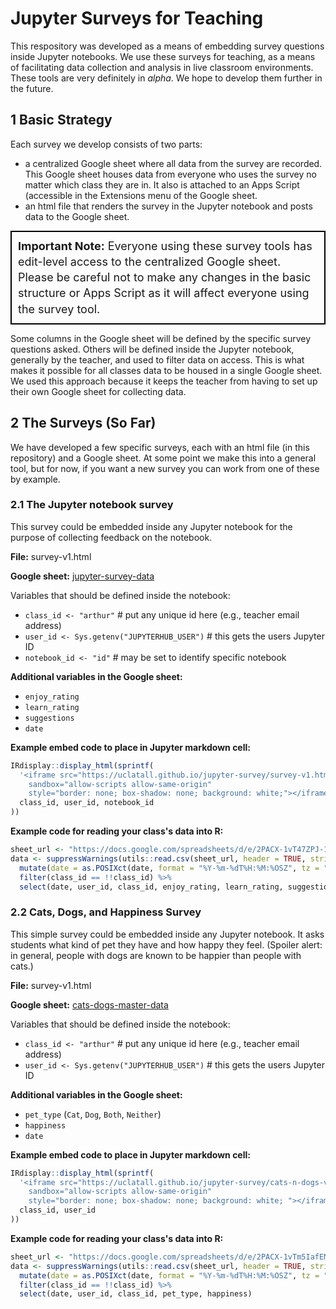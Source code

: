 # Jupyter Surveys for Teaching

This respository was developed as a means of embedding survey questions inside Jupyter notebooks. We use these surveys for teaching, as a means of facilitating data collection and analysis in live classroom environments. These tools are very definitely in *alpha*. We hope to develop them further in the future.

## 1 Basic Strategy

Each survey we develop consists of two parts: 

- a centralized Google sheet where all data from the survey are recorded. This Google sheet houses data from everyone who uses the survey no matter which class they are in. It also is attached to an Apps Script (accessible in the Extensions menu of the Google sheet.
- an html file that renders the survey in the Jupyter notebook and posts data to the Google sheet.

<div style="font-size: 18px; line-height: 1.4; border: 2px solid black; padding: 10px;"><b>Important Note:</b> Everyone using these survey tools has edit-level access to the centralized Google sheet. Please be careful not to make any changes in the basic structure or Apps Script as it will affect everyone using the survey tool.</div>

Some columns in the Google sheet will be defined by the specific survey questions asked. Others will be defined inside the Jupyter notebook, generally by the teacher, and used to filter data on access. This is what makes it possible for all classes data to be housed in a single Google sheet. We used this approach because it keeps the teacher from having to set up their own Google sheet for collecting data.

## 2 The Surveys (So Far)

We have developed a few specific surveys, each with an html file (in this repository) and a Google sheet. At some point we make this into a general tool, but for now, if you want a new survey you can work from one of these by example. 

### 2.1 The Jupyter notebook survey

This survey could be embedded inside any Jupyter notebook for the purpose of collecting feedback on the notebook.

**File:** survey-v1.html

**Google sheet:** <a href="https://docs.google.com/spreadsheets/d/11x_zyspHQ4nL-ucyaxy7eDUgYiFTar4FsP16kb6gGXk/edit?gid=0#gid=0">jupyter-survey-data</a>

Variables that should be defined inside the notebook:

- `class_id <- "arthur"` # put any unique id here (e.g., teacher email address)
- `user_id <- Sys.getenv("JUPYTERHUB_USER")` # this gets the users Jupyter ID
- `notebook_id <- "id"` # may be set to identify specific notebook

**Additional variables in the Google sheet:**

- `enjoy_rating`
- `learn_rating`
- `suggestions`
- `date`

**Example embed code to place in Jupyter markdown cell:**

```r
IRdisplay::display_html(sprintf(
  '<iframe src="https://uclatall.github.io/jupyter-survey/survey-v1.html?class_id=%s&notebook_id=%s&user_id=%s" width="950" height="540" 
    sandbox="allow-scripts allow-same-origin" 
    style="border: none; box-shadow: none; background: white;"></iframe>',
  class_id, user_id, notebook_id
))
```

**Example code for reading your class's data into R:**

```r
sheet_url <- "https://docs.google.com/spreadsheets/d/e/2PACX-1vT47ZPJ-19035LkwvRIubWry-liqNapq7Eyj_XhkWtqD8c01fHP62HZ6WNOCKipZNVfk-pZt7lf2w4W/pub?gid=0&single=true&output=csv"
data <- suppressWarnings(utils::read.csv(sheet_url, header = TRUE, stringsAsFactors = FALSE)) %>%
  mutate(date = as.POSIXct(date, format = "%Y-%m-%dT%H:%M:%OSZ", tz = "UTC")) %>%
  filter(class_id == !!class_id) %>%
  select(date, user_id, class_id, enjoy_rating, learn_rating, suggestions)
```

### 2.2 Cats, Dogs, and Happiness Survey

This simple survey could be embedded inside any Jupyter notebook. It asks students what kind of pet they have and how happy they feel. (Spoiler alert: in general, people with dogs are known to be happier than people with cats.)

**File:** survey-v1.html

**Google sheet:** <a href="https://docs.google.com/spreadsheets/d/1_QNzpIZp3H3PG1SFirx5LpCvsoOyNjJdA7NfbckHDHw/edit?gid=0#gid=0">cats-dogs-master-data</a>

Variables that should be defined inside the notebook:

- `class_id <- "arthur"` # put any unique id here (e.g., teacher email address)
- `user_id <- Sys.getenv("JUPYTERHUB_USER")` # this gets the users Jupyter ID

**Additional variables in the Google sheet:**

- `pet_type` (`Cat`, `Dog`, `Both`, `Neither`)
- `happiness`
- `date`

**Example embed code to place in Jupyter markdown cell:**

```r
IRdisplay::display_html(sprintf(
  '<iframe src="https://uclatall.github.io/jupyter-survey/cats-n-dogs-v3.html?class_id=%s&user_id=%s" width="100%%" height="520" 
    sandbox="allow-scripts allow-same-origin" 
    style="border: none; box-shadow: none; background: white; "></iframe>',
  class_id, user_id
))
```

**Example code for reading your class's data into R:**

```r
sheet_url <- "https://docs.google.com/spreadsheets/d/e/2PACX-1vTm5IafEMmLJBMdaGLiDzAsFu0lEQYXQeKJDNlPVSm33FwdoWdUjYgki1RlDQ-gVfVVH78MfEeNzozm/pub?gid=0&single=true&output=csv"
data <- suppressWarnings(utils::read.csv(sheet_url, header = TRUE, stringsAsFactors = FALSE)) %>%
  mutate(date = as.POSIXct(date, format = "%Y-%m-%dT%H:%M:%OSZ", tz = "UTC")) %>%
  filter(class_id == !!class_id) %>%
  select(date, user_id, class_id, pet_type, happiness)
```





